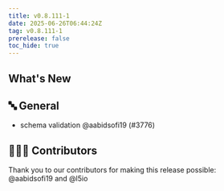 ```yaml
---
title: v0.8.111-1
date: 2025-06-26T06:44:24Z
tag: v0.8.111-1
prerelease: false
toc_hide: true
---
```


## What's New
## 🔤 General
- schema validation @aabidsofi19 (#3776)

## 👨🏽‍💻 Contributors

Thank you to our contributors for making this release possible:
@aabidsofi19 and @l5io
